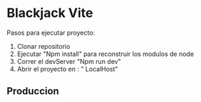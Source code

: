 
# Blackjack Vite


Pasos para ejecutar proyecto:

1. Clonar repositorio
2. Ejecutar "Npm install" para reconstruir los modulos de node
3. Correr el devServer "Npm run dev"
4. Abrir el proyecto en :  " LocalHost"


## Produccion
